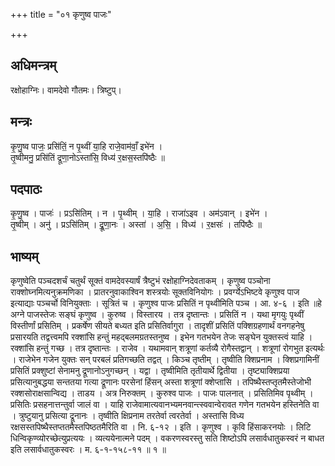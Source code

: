 +++
title = "०१ कृणुष्व पाजः"

+++
## अधिमन्त्रम्
रक्षोहाग्निः। वामदेवो गौतमः। त्रिष्टुप्।

## मन्त्रः
कृ॒णु॒ष्व पाजः॒ प्रसि॑तिं॒ न पृ॒थ्वीं या॒हि राजे॒वाम॑वाँ॒ इभे॑न ।  
तृ॒ष्वीमनु॒ प्रसि॑तिं द्रूणा॒नोऽस्ता॑सि॒ विध्य॑ र॒क्षस॒स्तपि॑ष्ठैः ॥

## पदपाठः
कृ॒णु॒ष्व । पाजः॑ । प्रऽसि॑तिम् । न । पृ॒थ्वीम् । या॒हि । राजा॑ऽइव । अम॑ऽवान् । इभे॑न ।  
तृ॒ष्वीम् । अनु॑ । प्रऽसि॑तिम् । द्रू॒णा॒नः । अस्ता॑ । अ॒सि॒ । विध्य॑ । र॒क्षसः॑ । तपि॑ष्ठैः ॥

## भाष्यम्
कृणुष्वेति पञ्चदशर्चं चतुर्थं सूक्तं वामदेवस्यार्षं त्रैष्टुभं रक्षोहाग्निदेवताकम् । कृणुष्व पञ्चोना राक्शोघ्नमित्यनुक्रमणिका । प्रातरनुवाकाश्विन शस्त्रयोः सूक्तविनियोगः । प्रवर्ग्येऽभिष्टवे कृणुश्व पाज इत्याद्याः पञ्चर्चो विनियुक्ताः । सूत्रितं च । कृणुश्व पाजः प्रसितिं न पृथ्वीमिति पञ्च । आ. ४-६ । इति ॥हे अग्ने पाजस्तेजः सङ्घं कृणुष्व । कुरुष्व । विस्तारय । तत्र दृष्तान्तः । प्रसितिं न । यथा मृगयुः पृथ्वीं विस्तीर्णां प्रसितिम् । प्रकर्षेण सीयते बध्यत इति प्रसितिर्वागुरा । तादृशीं प्रसितिं पक्शिग्रहणार्थं वनगहनेषु प्रसारयति तद्वत्त्वमपि रक्शांसि हन्तुं महद्बलमग्रतस्तनुष्व । इभेन गतभयेन तेजः सङ्घेन युक्तस्त्वं याहि । रक्शांसि हन्तुं गच्छ । तत्र दृष्तान्तः । राजेव । यथामवान् शत्रूणां कर्तव्यै रोगैस्तद्वान् । शत्रूणां रोगभुत इत्यर्थः । राजेभेन गजेन युक्तः सन् परबलं प्रतिगच्छति तद्वत् । किञ्च तृष्तीम् । तृष्वीति क्शिप्रनाम । क्शिप्रगामिनीं प्रसितिं प्रक्शुष्टां सेनामनु द्रूणानोऽनुगच्छन् । यद्वा । तृष्वीमिति तृतीयार्थे द्वितीया । तृष्ट्याक्शिप्रया प्रसित्यानुबद्धया सन्ततया गत्या द्रूणानः परसेनां हिंसन् अस्ता शत्रूणां क्शेप्तासि । तपिष्थैस्तप्तृतमैस्तेजोभी रक्शसोराक्षसान्विद्य । ताडय । अत्र निरुक्तम् । कुरुश्व पाजः । पाजः पालनात् । प्रसितिमिव पृथ्वीम् । प्रसितिः प्रसहनात्तन्तुर्वा जालं वा । याहि राजेवामात्यवानभ्यमनवान्त्स्ववान्वेरावत गणेन गतभयेन हस्तिनेति वा । त्रुष्टुयानु प्रसित्या द्रूनानः । तृष्वीति क्षिप्रनाम तरतेर्वा त्वरतेर्वा । अस्तासि विध्य रक्षसस्तपिष्थैस्तप्ततमैस्तपिष्ठतमैरिति वा । नि. ६-१२ । इति । कृणुश्व । कृवि हिंसाकरनयोः । लिटि धिन्विकृण्व्योरच्छेत्युप्रत्ययः । व्यत्ययेनात्मने पदम् । वकरणस्वरस्तु सति शिष्टोऽपि लसार्वधातुकस्वरं न बाधत इति लसार्वधातुकस्वरः । म. ६-१-१५८-११ ॥ १ ॥